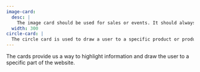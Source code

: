 ```yaml
---
image-card:
  desc: |
    The image card should be used for sales or events. It should always include a button and not be a link itself.
  width: 300
circle-card: |
  The circle card is used to draw a user to a specific product or product group. It will include a product shot. It will not have a button and will be a link itself.
---
```


The cards provide us a way to highlight information and draw the user to a specific part of the website.
